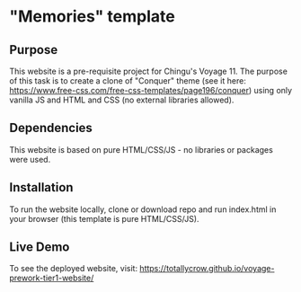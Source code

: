 # "Memories" template 

## Purpose
This website is a pre-requisite project for Chingu's Voyage 11. The purpose of this task is to create a clone of "Conquer" theme (see it here: https://www.free-css.com/free-css-templates/page196/conquer) using only vanilla JS and HTML and CSS (no external libraries allowed).

## Dependencies 
This website is based on pure HTML/CSS/JS - no libraries or packages were used.

## Installation 
To run the website locally, clone or download repo and run index.html in your browser (this template is pure HTML/CSS/JS).

## Live Demo 
To see the deployed website, visit: https://totallycrow.github.io/voyage-prework-tier1-website/
